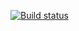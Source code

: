 [![Build status](https://ci.appveyor.com/api/projects/status/compw8uoj5vbnm89?svg=true)](https://ci.appveyor.com/project/AlexKranov/ra16-form-steps)